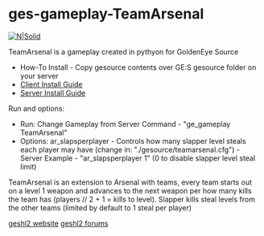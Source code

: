 # ges-gameplay-TeamArsenal

[![N|Solid](http://gamecola.net/wp-content/uploads/2016/08/goldeneye__source_logo.jpg)](https://nodesource.com/products/nsolid)

TeamArsenal is a gameplay created in pythyon for GoldenEye Source
  - How-To Install - Copy gesource contents over GE:S gesource folder on your server
  - [Client Install Guide](https://wiki.geshl2.com/goldeneye/installation)
  - [Server Install Guide](https://wiki.geshl2.com/goldeneye/server_install)

Run and options:
  - Run: Change Gameplay from Server Command - "ge_gameplay TeamArsenal"
  - Options: ar_slapsperplayer - Controls how many slapper level steals each player may have (change in: "./gesource/teamarsenal.cfg") - Server Example - "ar_slapsperplayer 1" (0 to disable slapper level steal limit)

TeamArsenal is an extension to Arsenal with teams, every team starts out on a level 1 weapon and advances to the next weapon per how many kills the team has (players // 2 + 1 = kills to level). Slapper kills steal levels from the other teams (limited by default to 1 steal per player)

[geshl2 website](https://wiki.geshl2.com/goldeneye/installation)
[geshl2 forums](https://forums.geshl2.com)
